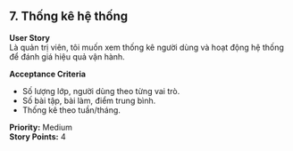 ## 7. Thống kê hệ thống

**User Story**  
Là quản trị viên, tôi muốn xem thống kê người dùng và hoạt động hệ thống để đánh giá hiệu quả vận hành.

**Acceptance Criteria**

- Số lượng lớp, người dùng theo từng vai trò.
- Số bài tập, bài làm, điểm trung bình.
- Thống kê theo tuần/tháng.

**Priority:** Medium  
**Story Points:** 4
